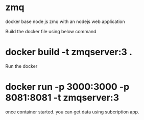 # zmq
docker base node js zmq with an nodejs web application 

Build the docker file using below command 
# docker build -t zmqserver:3 .

Run the docker 

# docker run -p 3000:3000 -p 8081:8081 -t zmqserver:3

once container started. you can get data using subcription app. 

